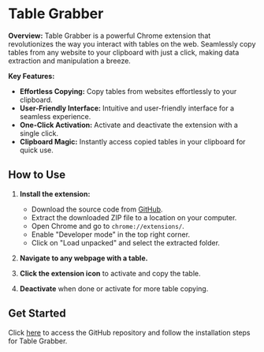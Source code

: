 # Table Grabber

**Overview:**
Table Grabber is a powerful Chrome extension that revolutionizes the way you interact with tables on the web. Seamlessly copy tables from any website to your clipboard with just a click, making data extraction and manipulation a breeze.

**Key Features:**
- **Effortless Copying:** Copy tables from websites effortlessly to your clipboard.
- **User-Friendly Interface:** Intuitive and user-friendly interface for a seamless experience.
- **One-Click Activation:** Activate and deactivate the extension with a single click.
- **Clipboard Magic:** Instantly access copied tables in your clipboard for quick use.

## How to Use
1. **Install the extension:**
   - Download the source code from [GitHub](https://github.com/aliyuarba/table_grabber/).
   - Extract the downloaded ZIP file to a location on your computer.
   - Open Chrome and go to `chrome://extensions/`.
   - Enable "Developer mode" in the top right corner.
   - Click on "Load unpacked" and select the extracted folder.

2. **Navigate to any webpage with a table.**
3. **Click the extension icon** to activate and copy the table.
4. **Deactivate** when done or activate for more table copying.

## Get Started
Click [here](https://github.com/aliyuarba/table_grabber/) to access the GitHub repository and follow the installation steps for Table Grabber.
